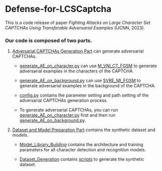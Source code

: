 # Defense-for-LCSCaptcha
This is a code release of paper *Fighting Attacks on Large Character Set CAPTCHAs Using Transferable Adversarial Examples* (IJCNN, 2023).

### Our code is composed of two parts.
1. [Adversarial CAPTCHAs Generation Part](../Adversarial_CAPTCHAs_Generation) can generate adversarial CAPTCHAs.

   * [generate_AE_on_character.py](../Adversarial_CAPTCHAs_Generation/generate_AE_on_character.py) can use [M_VNI_CT_FGSM](../Adversarial_CAPTCHAs_Generation/M_VNI_CT_FGSM.py) to generate adversarial examples in the characters of the CAPTCHA.

   * [generate_AE_on_background.py](../Adversarial_CAPTCHAs_Generation/generate_AE_on_background.py) can use [SVRE_MI_FGSM](../Adversarial_CAPTCHAs_Generation/SVRE_MI_FGSM.py) to generate adversarial examples in the background of the CAPTCHA.

   * [config.py](../Adversarial_CAPTCHAs_Generation/config.py) contains the parameter setting and path setting of the adversarial CAPTCHAs generation process.

   * To generate adversarial CAPTCHAs, you can run [generate_AE_on_character.py](../Adversarial_CAPTCHAs_Generation/generate_AE_on_character.py) first and then run [generate_AE_on_background.py](../Adversarial_CAPTCHAs_Generation/generate_AE_on_background.py).

2. [Dataset and Model Preparation Part](../Dataset_and_Model_Preparation) contains the synthetic dataset and models.

   * [Model_Library_Building](../Dataset_and_Model_Preparation/Model_Library_Building) contains the architecture and training parameters for all character detection and recognition models.

   * [Dataset_Generation](../Dataset_and_Model_Preparation/Dataset_Generation) contains [scripts](../Dataset_and_Model_Preparation/Dataset_Generation/generator.py) to generate the synthetic dataset.

